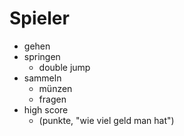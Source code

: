 # Spieler

* gehen
* springen 
	* double jump
* sammeln 
	* münzen 
	* fragen
* high score 
	* (punkte, "wie viel geld man hat")


